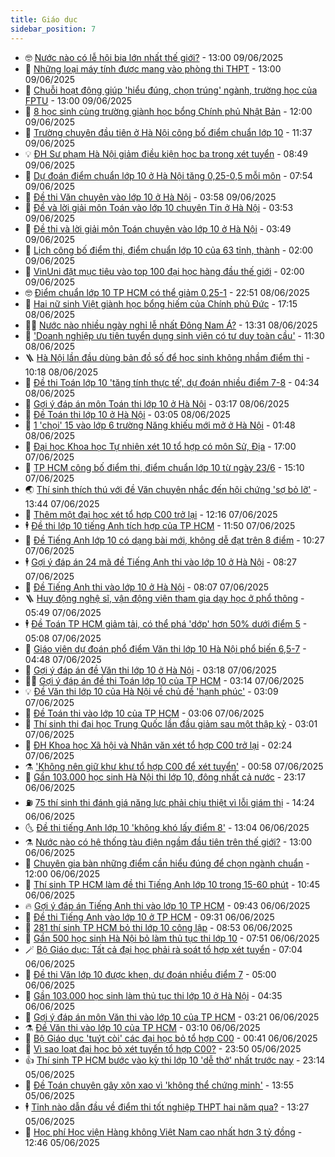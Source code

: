 ```yaml
---
title: Giáo dục
sidebar_position: 7
---
```


<!-- vnexpress-giao-duc:START -->
- 🤓 [Nước nào có lễ hội bia lớn nhất thế giới?](https://vnexpress.net/nuoc-nao-co-le-hoi-bia-lon-nhat-the-gioi-4896605.html) - 13:00 09/06/2025
- 🦆 [Những loại máy tính được mang vào phòng thi THPT](https://vnexpress.net/nhung-loai-may-tinh-duoc-mang-vao-phong-thi-thpt-4896641.html) - 13:00 09/06/2025
- 🦩 [Chuỗi hoạt động giúp &#39;hiểu đúng, chọn trúng&#39; ngành, trường học của FPTU](https://vnexpress.net/chuoi-hoat-dong-giup-hieu-dung-chon-trung-nganh-truong-hoc-cua-fptu-4896630.html) - 13:00 09/06/2025
- 🌮 [8 học sinh cùng trường giành học bổng Chính phủ Nhật Bản](https://vnexpress.net/8-hoc-sinh-cung-truong-gianh-hoc-bong-chinh-phu-nhat-ban-4896494.html) - 12:00 09/06/2025
- 🔭 [Trường chuyên đầu tiên ở Hà Nội công bố điểm chuẩn lớp 10](https://vnexpress.net/diem-chuan-lop-10-truong-chuyen-khoa-hoc-tu-nhien-2025-4896597.html) - 11:37 09/06/2025
- 💡 [ĐH Sư phạm Hà Nội giảm điều kiện học bạ trong xét tuyển](https://vnexpress.net/dh-su-pham-ha-noi-giam-dieu-kien-hoc-ba-trong-xet-tuyen-4896364.html) - 08:49 09/06/2025
- 🥰 [Dự đoán điểm chuẩn lớp 10 ở Hà Nội tăng 0,25-0,5 mỗi môn](https://vnexpress.net/du-doan-diem-chuan-lop-10-o-ha-noi-tang-0-25-0-5-moi-mon-4896162.html) - 07:54 09/06/2025
- 🐲 [Đề thi Văn chuyên vào lớp 10 ở Hà Nội](https://vnexpress.net/de-thi-lop-10-chuyen-van-cua-ha-noi-2025-4896213.html) - 03:58 09/06/2025
- 🦒 [Đề và lời giải môn Toán vào lớp 10 chuyên Tin ở Hà Nội](https://vnexpress.net/de-va-loi-giai-mon-toan-vao-lop-10-chuyen-tin-o-ha-noi-4896217.html) - 03:53 09/06/2025
- 🦆 [Đề thi và lời giải môn Toán chuyên vào lớp 10 ở Hà Nội](https://vnexpress.net/de-toan-chuyen-thi-lop-10-ha-noi-nam-2025-4896216.html) - 03:49 09/06/2025
- 🧰 [Lịch công bố điểm thi, điểm chuẩn lớp 10 của 63 tỉnh, thành](https://vnexpress.net/lich-cong-bo-diem-chuan-lop-10-cua-63-tinh-thanh-4895007.html) - 02:00 09/06/2025
- 🐘 [VinUni đặt mục tiêu vào top 100 đại học hàng đầu thế giới](https://vnexpress.net/vinuni-dat-muc-tieu-vao-top-100-dai-hoc-hang-dau-the-gioi-4896250.html) - 02:00 09/06/2025
- 🤓 [Điểm chuẩn lớp 10 TP HCM có thể giảm 0,25-1](https://vnexpress.net/diem-chuan-lop-10-tp-hcm-co-the-giam-0-25-1-4895974.html) - 22:51 08/06/2025
- 🧰 [Hai nữ sinh Việt giành học bổng hiếm của Chính phủ Đức](https://vnexpress.net/hai-nu-sinh-viet-gianh-hoc-bong-hiem-cua-chinh-phu-duc-4895835.html) - 17:15 08/06/2025
- 🧑‍💻 [Nước nào nhiều ngày nghỉ lễ nhất Đông Nam Á?](https://vnexpress.net/nuoc-nao-nhieu-ngay-nghi-le-nhat-dong-nam-a-4896106.html) - 13:31 08/06/2025
- 🫶 [&#39;Doanh nghiệp ưu tiên tuyển dụng sinh viên có tư duy toàn cầu&#39;](https://vnexpress.net/doanh-nghiep-uu-tien-tuyen-dung-sinh-vien-co-tu-duy-toan-cau-4895716.html) - 11:30 08/06/2025
- 🪜 [Hà Nội lần đầu dùng bản đồ số để học sinh không nhầm điểm thi](https://vnexpress.net/ha-noi-lan-dau-dung-ban-do-so-de-hoc-sinh-khong-nham-diem-thi-4896059.html) - 10:18 08/06/2025
- 🎊 [Đề thi Toán lớp 10 &#39;tăng tính thực tế&#39;, dự đoán nhiều điểm 7-8](https://vnexpress.net/du-doan-pho-diem-de-thi-toan-lop-10-cua-ha-noi-nam-2025-4896032.html) - 04:34 08/06/2025
- 🧐 [Gợi ý đáp án môn Toán thi lớp 10 ở Hà Nội](https://vnexpress.net/dap-an-de-thi-toan-lop-10-cua-ha-noi-nam-2025-4895942.html) - 03:17 08/06/2025
- 🌈 [Đề Toán thi lớp 10 ở Hà Nội](https://vnexpress.net/de-thi-toan-vao-lop-10-ha-noi-nam-2025-4895940.html) - 03:05 08/06/2025
- 🥰 [1 &#39;chọi&#39; 15 vào lớp 6 trường Năng khiếu mới mở ở Hà Nội](https://vnexpress.net/1-choi-15-vao-lop-6-truong-nang-khieu-moi-mo-o-ha-noi-4895900.html) - 01:48 08/06/2025
- 🎡 [Đại học Khoa học Tự nhiên xét 10 tổ hợp có môn Sử, Địa](https://vnexpress.net/dai-hoc-khoa-hoc-tu-nhien-xet-10-to-hop-co-mon-su-dia-4895924.html) - 17:00 07/06/2025
- 🎊 [TP HCM công bố điểm thi, điểm chuẩn lớp 10 từ ngày 23/6](https://vnexpress.net/cong-bo-diem-thi-diem-chuan-lop-10-tp-hcm-ngay-23-26-6-4895928.html) - 15:10 07/06/2025
- 🌏 [Thí sinh thích thú với đề Văn chuyên nhắc đến hội chứng &#39;sợ bỏ lỡ&#39;](https://vnexpress.net/de-thi-lop-10-chuyen-van-cua-tp-hcm-nam-2025-4895810.html) - 13:44 07/06/2025
- 🥸 [Thêm một đại học xét tổ hợp C00 trở lại](https://vnexpress.net/to-hop-xet-tuyen-dai-hoc-mo-ha-noi-nam-2025-4895898.html) - 12:16 07/06/2025
- 🕴 [Đề thi lớp 10 tiếng Anh tích hợp của TP HCM](https://vnexpress.net/de-thi-tieng-anh-tich-hop-vao-lop-10-o-tp-hcm-2025-4895806.html) - 11:50 07/06/2025
- 💂 [Đề Tiếng Anh lớp 10 có dạng bài mới, không dễ đạt trên 8 điểm](https://vnexpress.net/pho-diem-thi-tieng-anh-lop-10-ha-noi-nam-2025-se-ra-sao-4895845.html) - 10:27 07/06/2025
- 🕴 [Gợi ý đáp án 24 mã đề Tiếng Anh thi vào lớp 10 ở Hà Nội](https://vnexpress.net/goi-y-dap-an-24-ma-de-tieng-anh-thi-vao-lop-10-o-ha-noi-4895717.html) - 08:27 07/06/2025
- 🌋 [Đề Tiếng Anh thi vào lớp 10 ở Hà Nội](https://vnexpress.net/24-ma-de-tieng-anh-thi-lop-10-o-ha-noi-nam-2025-4895703.html) - 08:07 07/06/2025
- 🪜 [Huy động nghệ sĩ, vận động viên tham gia dạy học ở phổ thông](https://vnexpress.net/chi-thi-cua-thu-tuong-ve-day-hoc-hai-buoi-moi-ngay-4895747.html) - 05:49 07/06/2025
- 🕴 [Đề Toán TP HCM giảm tải, có thể phá &#39;dớp&#39; hơn 50% dưới điểm 5](https://vnexpress.net/du-doan-pho-diem-de-thi-toan-lop-10-cua-tp-hcm-nam-2025-4895636.html) - 05:08 07/06/2025
- 🎃 [Giáo viên dự đoán phổ điểm Văn thi lớp 10 Hà Nội phổ biến 6,5-7](https://vnexpress.net/pho-diem-mon-van-thi-lop-10-cua-ha-noi-nam-2025-se-ra-sao-4895742.html) - 04:48 07/06/2025
- 🦏 [Gợi ý đáp án đề Văn thi lớp 10 ở Hà Nội](https://vnexpress.net/dap-an-de-thi-mon-van-vao-lop-10-o-ha-noi-2025-4895619.html) - 03:18 07/06/2025
- 🧑‍🏫 [Gợi ý đáp án đề thi Toán lớp 10 của TP HCM](https://vnexpress.net/dap-an-de-thi-toan-lop-10-tp-hcm-nam-2025-4895622.html) - 03:14 07/06/2025
- 💡 [Đề Văn thi lớp 10 của Hà Nội về chủ đề &#39;hạnh phúc&#39;](https://vnexpress.net/de-van-thi-lop-10-cua-ha-noi-nam-2025-4895618.html) - 03:09 07/06/2025
- 🐎 [Đề Toán thi vào lớp 10 của TP HCM](https://vnexpress.net/de-toan-thi-vao-lop-10-cua-tp-hcm-nam-2025-4895635.html) - 03:06 07/06/2025
- 🧰 [Thí sinh thi đại học Trung Quốc lần đầu giảm sau một thập kỷ](https://vnexpress.net/thi-sinh-thi-dai-hoc-trung-quoc-lan-dau-giam-sau-mot-thap-ky-4895652.html) - 03:01 07/06/2025
- 🙉 [ĐH Khoa học Xã hội và Nhân văn xét tổ hợp C00 trở lại](https://vnexpress.net/dh-khoa-hoc-xa-hoi-va-nhan-van-xet-to-hop-c00-tro-lai-4895627.html) - 02:24 07/06/2025
- ⚗️ [&#39;Không nên giữ khư khư tổ hợp C00 để xét tuyển&#39;](https://vnexpress.net/khong-nen-giu-khu-khu-to-hop-c00-de-xet-tuyen-4895290.html) - 00:58 07/06/2025
- 🌝 [Gần 103.000 học sinh Hà Nội thi lớp 10, đông nhất cả nước](https://vnexpress.net/gan-103-000-hoc-sinh-ha-noi-thi-lop-10-dong-nhat-ca-nuoc-4895551.html) - 23:17 06/06/2025
- ⛽️ [75 thí sinh thi đánh giá năng lực phải chịu thiệt vì lỗi giám thị](https://vnexpress.net/75-thi-sinh-thi-danh-gia-nang-luc-phai-chiu-thiet-vi-loi-giam-thi-4894047.html) - 14:24 06/06/2025
- 🌜 [Đề thi tiếng Anh lớp 10 &#39;không khó lấy điểm 8&#39;](https://vnexpress.net/pho-diem-mon-tieng-anh-thi-lop-10-o-tp-hcm-se-ra-sao-4895065.html) - 13:04 06/06/2025
- ⚗️ [Nước nào có hệ thống tàu điện ngầm đầu tiên trên thế giới?](https://vnexpress.net/nuoc-nao-co-he-thong-tau-dien-ngam-dau-tien-tren-the-gioi-4893466.html) - 13:00 06/06/2025
- 🧰 [Chuyên gia bàn những điểm cần hiểu đúng để chọn ngành chuẩn](https://vnexpress.net/chuyen-gia-ban-nhung-diem-can-hieu-dung-de-chon-nganh-chuan-4894122.html) - 12:00 06/06/2025
- 🤗 [Thí sinh TP HCM làm đề thi Tiếng Anh lớp 10 trong 15-60 phút](https://vnexpress.net/thi-sinh-tp-hcm-lam-de-thi-tieng-anh-lop-10-trong-15-60-phut-4895370.html) - 10:45 06/06/2025
- 🔥 [Gợi ý đáp án Tiếng Anh thi vào lớp 10 TP HCM](https://vnexpress.net/goi-y-dap-an-de-thi-tieng-anh-thi-lop-10-cua-tp-hcm-2025-4895387.html) - 09:43 06/06/2025
- 💪 [Đề thi Tiếng Anh vào lớp 10 ở TP HCM](https://vnexpress.net/de-thi-tieng-anh-vao-lop-10-tp-hcm-nam-2025-4895381.html) - 09:31 06/06/2025
- 💂 [281 thí sinh TP HCM bỏ thi lớp 10 công lập](https://vnexpress.net/281-thi-sinh-tp-hcm-bo-thi-lop-10-cong-lap-4895059.html) - 08:53 06/06/2025
- 🌮 [Gần 500 học sinh Hà Nội bỏ làm thủ tục thi lớp 10](https://vnexpress.net/gan-500-hoc-sinh-ha-noi-bo-lam-thu-tuc-thi-lop-10-4895423.html) - 07:51 06/06/2025
- 🪄 [Bộ Giáo dục: Tất cả đại học phải rà soát tổ hợp xét tuyển](https://vnexpress.net/bo-giao-duc-tat-ca-dai-hoc-phai-ra-soat-to-hop-xet-tuyen-4895404.html) - 07:04 06/06/2025
- 🎡 [Đề thi Văn lớp 10 được khen, dự đoán nhiều điểm 7](https://vnexpress.net/du-doan-pho-diem-de-thi-van-lop-10-tp-hcm-nam-2025-4895023.html) - 05:00 06/06/2025
- 🌈 [Gần 103.000 học sinh làm thủ tục thi lớp 10 ở Hà Nội](https://vnexpress.net/gan-103-000-hoc-sinh-lam-thu-tuc-thi-lop-10-o-ha-noi-4895144.html) - 04:35 06/06/2025
- 🎊 [Gợi ý đáp án môn Văn thi vào lớp 10 của TP HCM](https://vnexpress.net/goi-y-dap-an-de-thi-van-vao-lop-10-cua-tp-hcm-nam-2025-4895016.html) - 03:21 06/06/2025
- ⚗️ [Đề Văn thi vào lớp 10 của TP HCM](https://vnexpress.net/de-van-thi-vao-lop-10-o-tp-hcm-2025-4895001.html) - 03:10 06/06/2025
- 🌁 [Bộ Giáo dục &#39;tuýt còi&#39; các đại học bỏ tổ hợp C00](https://vnexpress.net/bo-giao-duc-tuyt-coi-cac-dai-hoc-bo-to-hop-c00-4895174.html) - 00:41 06/06/2025
- 🦏 [Vì sao loạt đại học bỏ xét tuyển tổ hợp C00?](https://vnexpress.net/vi-sao-loat-dai-hoc-bo-xet-tuyen-to-hop-c00-4895129.html) - 23:50 05/06/2025
- 👍 [Thí sinh TP HCM bước vào kỳ thi lớp 10 &#39;dễ thở&#39; nhất trước nay](https://vnexpress.net/thi-sinh-tp-hcm-buoc-vao-ky-thi-lop-10-de-tho-nhat-truoc-nay-4895043.html) - 23:14 05/06/2025
- 🌈 [Đề Toán chuyên gây xôn xao vì &#39;không thể chứng minh&#39;](https://vnexpress.net/de-toan-chuyen-vinh-phuc-gay-xon-xao-vi-khong-the-chung-minh-4894924.html) - 13:55 05/06/2025
- 🕴 [Tỉnh nào dẫn đầu về điểm thi tốt nghiệp THPT hai năm qua?](https://vnexpress.net/tinh-nao-dan-dau-ve-diem-thi-tot-nghiep-thpt-hai-nam-qua-4895079.html) - 13:27 05/06/2025
- 🧰 [Học phí Học viện Hàng không Việt Nam cao nhất hơn 3 tỷ đồng](https://vnexpress.net/hoc-phi-hoc-vien-hang-khong-viet-nam-cao-nhat-hon-3-ty-dong-4894940.html) - 12:46 05/06/2025<!-- vnexpress-giao-duc:END -->
